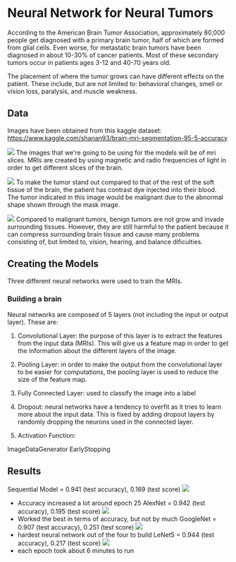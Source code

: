# Neural Network for Neural Tumors

According to the American Brain Tumor Association, approximately 80,000 people get diagnosed with a primary brain tumor, half of which are formed from glial cells. Even worse, for metastatic brain tumors have been diagnosed in about 10-30% of cancer patients. Most of these secondary tumors occur in patients ages 3-12 and 40-70 years old.

The placement of where the tumor grows can have different effects on the patient. These include, but are not limited to: behavioral changes, smell or vision loss, paralysis, and muscle weakness.

## Data

Images have been obtained from this kaggle dataset: https://www.kaggle.com/shanan93/brain-mri-segmentation-95-5-accuracy

![](images/mri.png)
The images that we're going to be using for the models will be of mri slices. MRIs are created by using magnetic and radio frequencies of light in order to get different slices of the brain. 

![](images/tumor.png)
To make the tumor stand out compared to that of the rest of the soft tissue of the brain, the patient has contrast dye injected into their blood. The tumor indicated in this image would be malignant due to the abnormal shape shown through the mask image. 

![](images/benign.png)
Compared to malignant tumors, benign tumors are not grow and invade surrounding tissues. However, they are still harmful to the patient because it can compress surrounding brain tissue and cause many problems consisting of, but limited to, vision, hearing, and balance dificulties. 

## Creating the Models

Three different neural networks were used to train the MRIs. 

### Building a brain
Neural networks are composed of 5 layers (not including the input or output layer). These are:

1. Convolutional Layer: the purpose of this layer is to extract the features from the input data (MRIs). This will give us a feature map in order to get the information about the different layers of the image.

2. Pooling Layer: in order to make the output from the convolutional layer to be easier for computations, the pooling layer is used to reduce the size of the feature map.

3. Fully Connected Layer: used to classify the image into a label

4. Dropout: neural networks have a tendency to overfit as it tries to learn more about the input data. This is fixed by adding dropout layers by randomly dropping the neurons used in the connected layer. 

5. Activation Function: 


ImageDataGenerator
EarlyStopping


## Results

Sequential Model = 0.941 (test accuracy), 0.169 (test score)
![](images/sequential_model.png)
- Accuracy increased a lot around epoch 25
AlexNet = 0.942 (test accuracy), 0.195 (test score)
![](images/alex_model.png)
- Worked the best in terms of accuracy, but not by much
GoogleNet = 0.907 (test accuracy), 0.251 (test score)
![](images/google_model.png)
- hardest neural network out of the four to build
LeNet5 = 0.944 (test accuracy), 0.217 (test score)
![](images/lenet_model.png)
- each epoch took about 6 minutes to run

